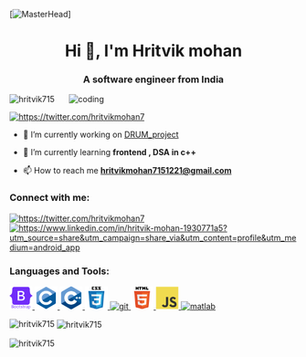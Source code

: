 [![MasterHead](https://ampron.eu/wp-content/uploads/2019/01/code-developer.gif)]

<h1 align="center">Hi 👋, I'm Hritvik mohan</h1>
<h3 align="center">A software engineer from India</h3>
<img align="right" alt="coding" width="400" src="https://media.tenor.com/I3RjM4xQO0kAAAAi/monitors-typing.gif">


<p align="left"> <img src="https://komarev.com/ghpvc/?username=hritvik715&label=Profile%20views&color=0e75b6&style=flat" alt="hritvik715" /> </p>

<p align="left"> <a href="https://twitter.com/https://twitter.com/hritvikmohan7" target="blank"><img src="https://img.shields.io/twitter/follow/https://twitter.com/hritvikmohan7?logo=twitter&style=for-the-badge" alt="https://twitter.com/hritvikmohan7" /></a> </p>

- 🔭 I’m currently working on [DRUM_project](https://hritvik715.github.io/Drum_project/)

- 🌱 I’m currently learning **frontend , DSA in c++**

- 📫 How to reach me **hritvikmohan7151221@gmail.com**

<h3 align="left">Connect with me:</h3>
<p align="left">
<a href="https://twitter.com/https://twitter.com/hritvikmohan7" target="blank"><img align="center" src="https://raw.githubusercontent.com/rahuldkjain/github-profile-readme-generator/master/src/images/icons/Social/twitter.svg" alt="https://twitter.com/hritvikmohan7" height="30" width="40" /></a>
<a href="https://linkedin.com/in/https://www.linkedin.com/in/hritvik-mohan-1930771a5?utm_source=share&utm_campaign=share_via&utm_content=profile&utm_medium=android_app" target="blank"><img align="center" src="https://raw.githubusercontent.com/rahuldkjain/github-profile-readme-generator/master/src/images/icons/Social/linked-in-alt.svg" alt="https://www.linkedin.com/in/hritvik-mohan-1930771a5?utm_source=share&utm_campaign=share_via&utm_content=profile&utm_medium=android_app" height="30" width="40" /></a>
</p>

<h3 align="left">Languages and Tools:</h3>
<p align="left"> <a href="https://getbootstrap.com" target="_blank" rel="noreferrer"> <img src="https://raw.githubusercontent.com/devicons/devicon/master/icons/bootstrap/bootstrap-plain-wordmark.svg" alt="bootstrap" width="40" height="40"/> </a> <a href="https://www.cprogramming.com/" target="_blank" rel="noreferrer"> <img src="https://raw.githubusercontent.com/devicons/devicon/master/icons/c/c-original.svg" alt="c" width="40" height="40"/> </a> <a href="https://www.w3schools.com/cpp/" target="_blank" rel="noreferrer"> <img src="https://raw.githubusercontent.com/devicons/devicon/master/icons/cplusplus/cplusplus-original.svg" alt="cplusplus" width="40" height="40"/> </a> <a href="https://www.w3schools.com/css/" target="_blank" rel="noreferrer"> <img src="https://raw.githubusercontent.com/devicons/devicon/master/icons/css3/css3-original-wordmark.svg" alt="css3" width="40" height="40"/> </a> <a href="https://git-scm.com/" target="_blank" rel="noreferrer"> <img src="https://www.vectorlogo.zone/logos/git-scm/git-scm-icon.svg" alt="git" width="40" height="40"/> </a> <a href="https://www.w3.org/html/" target="_blank" rel="noreferrer"> <img src="https://raw.githubusercontent.com/devicons/devicon/master/icons/html5/html5-original-wordmark.svg" alt="html5" width="40" height="40"/> </a> <a href="https://developer.mozilla.org/en-US/docs/Web/JavaScript" target="_blank" rel="noreferrer"> <img src="https://raw.githubusercontent.com/devicons/devicon/master/icons/javascript/javascript-original.svg" alt="javascript" width="40" height="40"/> </a> <a href="https://www.mathworks.com/" target="_blank" rel="noreferrer"> <img src="https://upload.wikimedia.org/wikipedia/commons/2/21/Matlab_Logo.png" alt="matlab" width="40" height="40"/> </a> </p>

<p><img align="left" src="https://github-readme-stats.vercel.app/api/top-langs?username=hritvik715&show_icons=true&locale=en&layout=compact" alt="hritvik715" /></p>

<p>&nbsp;<img align="center" src="https://github-readme-stats.vercel.app/api?username=hritvik715&show_icons=true&locale=en" alt="hritvik715" /></p>

<p><img align="center" src="https://github-readme-streak-stats.herokuapp.com/?user=hritvik715&" alt="hritvik715" /></p>
